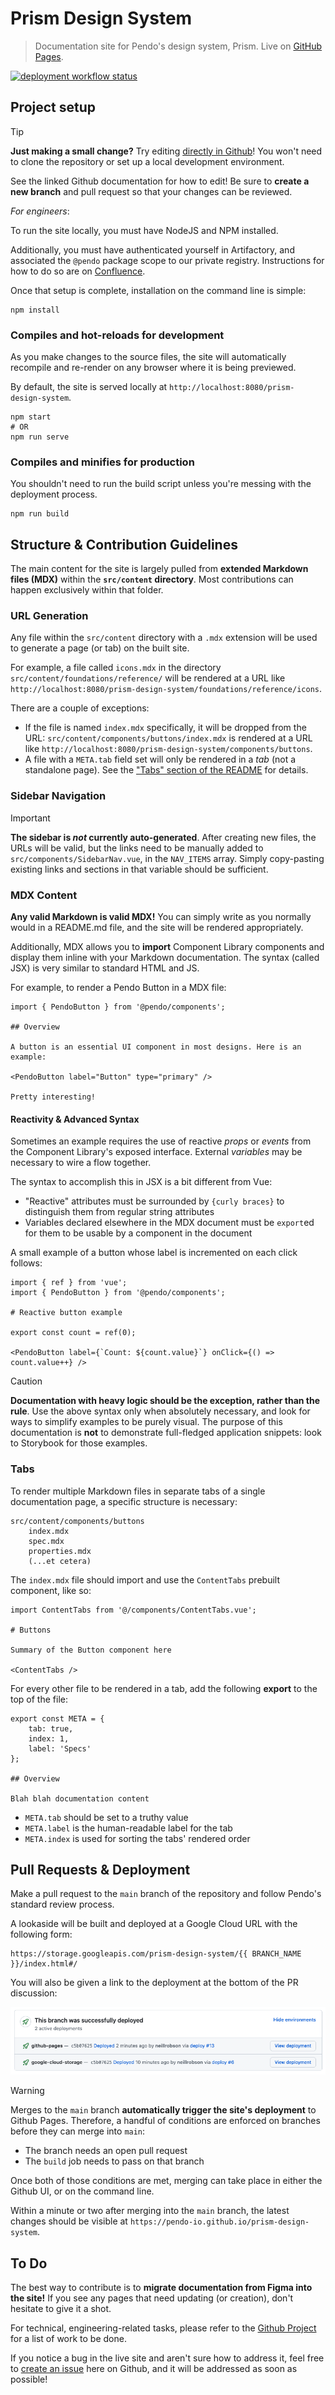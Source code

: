 # Prism Design System

> Documentation site for Pendo's design system, Prism. Live on [GitHub Pages](https://pendo-io.github.io/prism-design-system).

[![deployment workflow status](https://github.com/pendo-io/prism-design-system/actions/workflows/publish.yml/badge.svg)](https://github.com/pendo-io/prism-design-system/actions/workflows/publish.yml)

## Project setup

> [!TIP]
> **Just making a small change?** Try editing [directly in Github](https://docs.github.com/en/repositories/working-with-files/managing-files/editing-files)! You won't need to clone the repository or set up a local development environment.
>
> See the linked Github documentation for how to edit! Be sure to **create a new branch** and pull request so that your changes can be reviewed.

*For engineers*:

To run the site locally, you must have NodeJS and NPM installed.

Additionally, you must have authenticated yourself in Artifactory, and associated the `@pendo` package scope to our private registry. Instructions for how to do so are on [Confluence](https://pendo-io.atlassian.net/wiki/spaces/ENG/pages/1437761584/JFrog+Artifactory+-+Private+NPM+Registry+Setup).

Once that setup is complete, installation on the command line is simple:

```
npm install
```

### Compiles and hot-reloads for development

As you make changes to the source files, the site will automatically recompile and re-render on any browser where it is being previewed.

By default, the site is served locally at `http://localhost:8080/prism-design-system`.

```
npm start
# OR
npm run serve
```

### Compiles and minifies for production

You shouldn't need to run the build script unless you're messing with the deployment process.

```
npm run build
```

## Structure & Contribution Guidelines

The main content for the site is largely pulled from **extended Markdown files (MDX)** within the **`src/content` directory**. Most contributions can happen exclusively within that folder.

### URL Generation

Any file within the `src/content` directory with a `.mdx` extension will be used to generate a page (or tab) on the built site.

For example, a file called `icons.mdx` in the directory `src/content/foundations/reference/` will be rendered at a URL like `http://localhost:8080/prism-design-system/foundations/reference/icons`.

There are a couple of exceptions:

- If the file is named `index.mdx` specifically, it will be dropped from the URL: `src/content/components/buttons/index.mdx` is rendered at a URL like `http://localhost:8080/prism-design-system/components/buttons`.
- A file with a `META.tab` field set will only be rendered in a _tab_ (not a standalone page). See the ["Tabs" section of the README](#tabs) for details.

### Sidebar Navigation

> [!IMPORTANT]
> **The sidebar is *not* currently auto-generated**. After creating new files, the URLs will be valid, but the links need to be manually added to `src/components/SidebarNav.vue`, in the `NAV_ITEMS` array. Simply copy-pasting existing links and sections in that variable should be sufficient.

### MDX Content

**Any valid Markdown is valid MDX!** You can simply write as you normally would in a README.md file, and the site will be rendered appropriately.

Additionally, MDX allows you to **import** Component Library components and display them inline with your Markdown documentation. The syntax (called JSX) is very similar to standard HTML and JS.

For example, to render a Pendo Button in a MDX file:

```mdx
import { PendoButton } from '@pendo/components';

## Overview

A button is an essential UI component in most designs. Here is an example:

<PendoButton label="Button" type="primary" />

Pretty interesting!
```

#### Reactivity & Advanced Syntax

Sometimes an example requires the use of reactive *props* or *events* from the Component Library's exposed interface. External *variables* may be necessary to wire a flow together.

The syntax to accomplish this in JSX is a bit different from Vue:

- "Reactive" attributes must be surrounded by `{curly braces}` to distinguish them from regular string attributes
- Variables declared elsewhere in the MDX document must be `export`ed for them to be usable by a component in the document

A small example of a button whose label is incremented on each click follows:

```mdx
import { ref } from 'vue';
import { PendoButton } from '@pendo/components';

# Reactive button example

export const count = ref(0);

<PendoButton label={`Count: ${count.value}`} onClick={() => count.value++} />
```

> [!CAUTION]
> **Documentation with heavy logic should be the exception, rather than the rule**. Use the above syntax only when absolutely necessary, and look for ways to simplify examples to be purely visual. The purpose of this documentation is **not** to demonstrate full-fledged application snippets: look to Storybook for those examples.

### Tabs

To render multiple Markdown files in separate tabs of a single documentation page, a specific structure is necessary:

```
src/content/components/buttons
    index.mdx
    spec.mdx
    properties.mdx
    (...et cetera)
```

The `index.mdx` file should import and use the `ContentTabs` prebuilt component, like so:

```mdx
import ContentTabs from '@/components/ContentTabs.vue';

# Buttons

Summary of the Button component here

<ContentTabs />
```

For every other file to be rendered in a tab, add the following **export** to the top of the file:

```mdx
export const META = {
    tab: true,
    index: 1,
    label: 'Specs'
};

## Overview

Blah blah documentation content
```

- `META.tab` should be set to a truthy value
- `META.label` is the human-readable label for the tab
- `META.index` is used for sorting the tabs' rendered order

## Pull Requests & Deployment

Make a pull request to the `main` branch of the repository and follow Pendo's standard review process.

A lookaside will be built and deployed at a Google Cloud URL with the following form:

```
https://storage.googleapis.com/prism-design-system/{{ BRANCH_NAME }}/index.html#/
```

You will also be given a link to the deployment at the bottom of the PR discussion:

![screenshot of GitHub deployment message on a pull request](./docs/deployment.png)

> [!WARNING]
> Merges to the `main` branch **automatically trigger the site's deployment** to Github Pages. Therefore, a handful of conditions are enforced on branches before they can merge into `main`:
>
> - The branch needs an open pull request
> - The `build` job needs to pass on that branch
>
> Once both of those conditions are met, merging can take place in either the Github UI, or on the command line.

Within a minute or two after merging into the `main` branch, the latest changes should be visible at `https://pendo-io.github.io/prism-design-system`.

## To Do

The best way to contribute is to **migrate documentation from Figma into the site!** If you see any pages that need updating (or creation), don't hesitate to give it a shot.

For technical, engineering-related tasks, please refer to the [Github Project](https://github.com/orgs/pendo-io/projects/4) for a list of work to be done.

If you notice a bug in the live site and aren't sure how to address it, feel free to [create an issue](https://github.com/pendo-io/prism-design-system/issues) here on Github, and it will be addressed as soon as possible!
